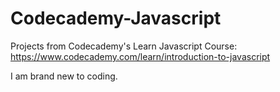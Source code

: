 # Codecademy-Javascript
Projects from Codecademy's Learn Javascript Course: https://www.codecademy.com/learn/introduction-to-javascript

I am brand new to coding.
